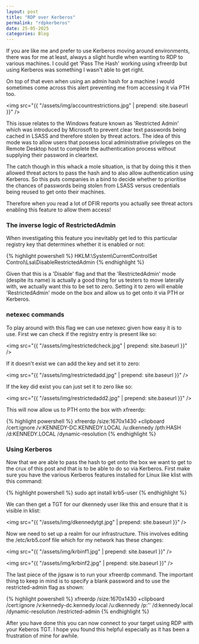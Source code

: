 ```yaml
---
layout: post
title: "RDP over Kerberos"
permalink: "rdpkerberos"
date: 25-05-2025
categories: Blog
---
```


If you are like me and prefer to use Kerberos moving around environments, there was for me at least, always a slight hurdle when wanting to RDP to various machines. I could get 'Pass The Hash' working using xfreerdp but using Kerberos was something I wasn't able to get right.

On top of that even when using an admin hash for a machine I would sometimes come across this alert preventing me from accessing it via PTH too.

<img src="{{ "/assets/img/accountrestrictions.jpg" | prepend: site.baseurl }}" />

This issue relates to the Windows feature known as 'Restricted Admin' which was introduced by Microsoft to prevent clear text passwords being cached in LSASS and therefore stolen by threat actors. The idea of this mode was to allow users that possess local administrative privileges on the Remote Desktop host to complete the authentication process without supplying their password in cleartext.

The catch though in this whack a mole situation, is that by doing this it then allowed threat actors to pass the hash and to also allow authentication using Kerberos. So this puts companies in a bind to decide whether to prioritise the chances of passwords being stolen from LSASS versus credentials being reused to get onto their machines.

Therefore when you read a lot of DFIR reports you actually see threat actors enabling this feature to allow them access!

### The inverse logic of RestrictedAdmin

When investigating this feature you inevitably get led to this particular registry key that determines whether it is enabled or not:

{% highlight powershell %}
HKLM:\System\CurrentControlSet\
Control\Lsa\DisableRestrictedAdmin
{% endhighlight %}

Given that this is a 'Disable' flag and that the 'RestrictedAdmin' mode (despite its name) is actually a good thing for us testers to move laterally with, we actually want this to be set to zero. Setting it to zero will enable 'RestrictedAdmin' mode on the box and allow us to get onto it via PTH or Kerberos.

### netexec commands

To play around with this flag we can use netexec given how easy it is to use. First we can check if the registry entry is present like so:

<img src="{{ "/assets/img/restrictedcheck.jpg" | prepend: site.baseurl }}" />

If it doesn't exist we can add the key and set it to zero:

<img src="{{ "/assets/img/restrictedadd.jpg" | prepend: site.baseurl }}" />

If the key did exist you can just set it to zero like so:

<img src="{{ "/assets/img/restrictedadd2.jpg" | prepend: site.baseurl }}" />

This will now allow us to PTH onto the box with xfreerdp:

{% highlight powershell %}
xfreerdp /size:1670x1430 +clipboard /cert:ignore /v:KENNEDY-DC.KENNEDY.LOCAL /u:dkennedy /pth:HASH /d:KENNEDY.LOCAL /dynamic-resolution
{% endhighlight %}

### Using Kerberos 

Now that we are able to pass the hash to get onto the box we want to get to the crux of this post and that is to be able to do so via Kerberos. First make sure you have the various Kerberos features installed for Linux like klist with this command:

{% highlight powershell %}
sudo apt install krb5-user
{% endhighlight %}

We can then get a TGT for our dkennedy user like this and ensure that it is visible in klist:

<img src="{{ "/assets/img/dkennedytgt.jpg" | prepend: site.baseurl }}" />

Now we need to set up a realm for our infrastructure. This involves editing the /etc/krb5.conf file which for my network has these changes:

<img src="{{ "/assets/img/krbinf1.jpg" | prepend: site.baseurl }}" />

<img src="{{ "/assets/img/krbinf2.jpg" | prepend: site.baseurl }}" />


The last piece of the jigsaw is to run your xfreerdp command. The important thing to keep in mind is to specify a blank password and to use the restricted-admin flag as shown:

{% highlight powershell %}
xfreerdp /size:1670x1430 +clipboard /cert:ignore /v:kennedy-dc.kennedy.local /u:dkennedy /p:'' /d:kennedy.local /dynamic-resolution /restricted-admin
{% endhighlight %}

After you have done this you can now connect to your target using RDP with your Keberos TGT. I hope you found this helpful especially as it has been a frustration of mine for awhile. 












